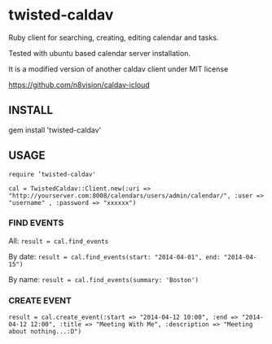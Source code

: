 twisted-caldav
==============

Ruby client for searching, creating, editing calendar and tasks.

Tested with ubuntu based calendar server installation.

It is a modified version of another caldav client under MIT license

https://github.com/n8vision/caldav-icloud

## INSTALL

gem install 'twisted-caldav'

## USAGE

```require ’twisted-caldav'```

```cal = TwistedCaldav::Client.new(:uri => "http://yourserver.com:8008/calendars/users/admin/calendar/", :user => "username" , :password => "xxxxxx")```

### FIND EVENTS

All:
```result = cal.find_events```

By date:
```result = cal.find_events(start: "2014-04-01", end: "2014-04-15")```

By name:
```result = cal.find_events(summary: 'Boston')```

### CREATE EVENT

```result = cal.create_event(:start => "2014-04-12 10:00", :end => "2014-04-12 12:00", :title => "Meeting With Me", :description => "Meeting about nothing...:D")```
